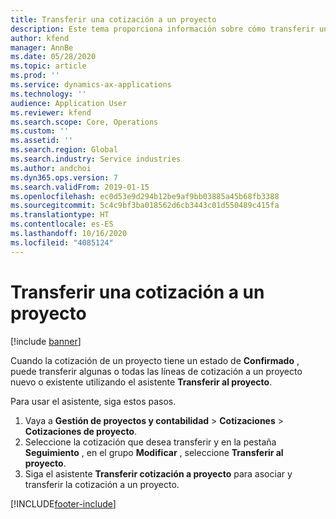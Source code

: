 ```yaml
---
title: Transferir una cotización a un proyecto
description: Este tema proporciona información sobre cómo transferir una cotización a un proyecto nuevo o existente.
author: kfend
manager: AnnBe
ms.date: 05/28/2020
ms.topic: article
ms.prod: ''
ms.service: dynamics-ax-applications
ms.technology: ''
audience: Application User
ms.reviewer: kfend
ms.search.scope: Core, Operations
ms.custom: ''
ms.assetid: ''
ms.search.region: Global
ms.search.industry: Service industries
ms.author: andchoi
ms.dyn365.ops.version: 7
ms.search.validFrom: 2019-01-15
ms.openlocfilehash: ec0d53e9d294b12be9af9bb03885a45b68fb3388
ms.sourcegitcommit: 5c4c9bf3ba018562d6cb3443c01d550489c415fa
ms.translationtype: HT
ms.contentlocale: es-ES
ms.lasthandoff: 10/16/2020
ms.locfileid: "4085124"
---
```

# <a name="transfer-a-quotation-to-a-project"></a>Transferir una cotización a un proyecto

[!include [banner](../includes/banner.md)]

Cuando la cotización de un proyecto tiene un estado de **Confirmado** , puede transferir algunas o todas las líneas de cotización a un proyecto nuevo o existente utilizando el asistente **Transferir al proyecto**. 

Para usar el asistente, siga estos pasos.

1. Vaya a **Gestión de proyectos y contabilidad** > **Cotizaciones** > **Cotizaciones de proyecto**.
2. Seleccione la cotización que desea transferir y en la pestaña **Seguimiento** , en el grupo **Modificar** , seleccione **Transferir al proyecto**.
3. Siga el asistente **Transferir cotización a proyecto** para asociar y transferir la cotización a un proyecto.


[!INCLUDE[footer-include](../includes/footer-banner.md)]